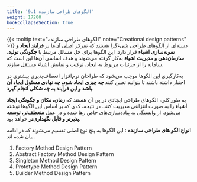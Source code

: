 ```yaml
---
title: '9.1 الگوهای طراحی سازنده'
weight: 17200
bookCollapseSection: true
---
```


{{< tooltip text="الگوهای طراحی سازنده" note="Creational design patterns" >}} دسته‌ای از الگوهای طراحی شیء‌گرا هستند که تمرکز اصلی آن‌ها بر **فرآیند ایجاد و نمونه‌سازی اشیاء** قرار دارد. این الگوها برای حل مسائل مرتبط با **چگونگی تولید، سازمان‌دهی و مدیریت اشیاء** به‌کار گرفته می‌شوند و هدف اساسی آن‌ها این است که سامانه را از جزئیات مربوط به ایجاد، ترکیب و نمایش اشیاء مستقل سازند.

به‌کارگیری این الگوها موجب می‌شود که طراحان نرم‌افزار انعطاف‌پذیری بیشتری در اختیار داشته باشند تا بتوانند تعیین کنند **چه چیزی ایجاد شود، چه نهادی مسئول ایجاد آن باشد و این فرآیند به چه شکلی انجام گیرد**.

به طور کلی، الگوهای طراحی ایجادی در پی آن هستند که **زمان، مکان و چگونگی ایجاد اشیاء** را به صورت انتزاعی مدیریت کنند. در نتیجه، کدی که بر اساس این الگوها نوشته می‌شود، از وابستگی به پیاده‌سازی‌های خاص رها شده و در عمل **منعطف‌تر، توسعه‌ پذیرتر و قابل نگهداری‌تر** خواهد بود.

**انواع الگو های طراحی سازنده** :
این الگوها به پنج نوع اصلی تقسیم می‌شوند که در ادامه بیان شده اند.
1. Factory Method Design Pattern
2. Abstract Factory Method Design Pattern
3. Singleton Method Design Pattern
4. Prototype Method Design Pattern
5. Builder Method Design Pattern
